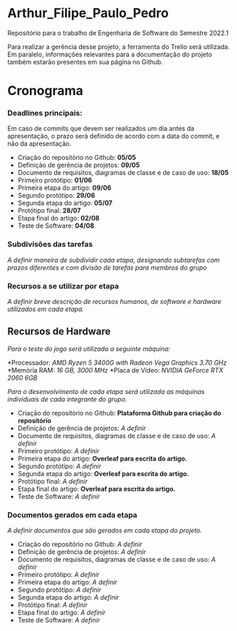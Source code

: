 # Arthur_Filipe_Paulo_Pedro

Repositório para o trabalho de Engenharia de Software do Semestre 2022.1


Para realizar a gerência desse projeto, a ferramenta do Trello será utilizada. Em paralelo, informações relevantes para a documentação do projeto também estarão presentes em sua página no Github.
# Cronograma

### Deadlines principais:
Em caso de commits que devem ser realizados um dia antes da apresentação, o prazo será definido de acordo com a data do commit, e não da apresentação.

* Criação do repositório no Github: **05/05**
* Definição de gerência de projetos: **09/05**
* Documento de requisitos, diagramas de classe e de caso de uso: **18/05**
* Primeiro protótipo: **01/06**
* Primeira etapa do artigo: **09/06**
* Segundo protótipo: **29/06**
* Segunda etapa do artigo: **05/07**
* Protótipo final: **28/07**
* Etapa final do artigo: **02/08**
* Teste de Software: **04/08**

### Subdivisões das tarefas
*A definir maneira de subdividir cada etapa, designando subtarefas com prazos diferentes e com divisão de tarefas para membros do grupo*

### Recursos a se utilizar por etapa
*A definir breve descrição de recursos humanos, de software e hardware utilizados em cada etapa.*
## Recursos de Hardware
*Para o teste do jogo será utilizada a seguinte máquina:*

*Processador: *AMD Ryzen 5 3400G with Radeon Vega Graphics 3.70 GHz*
*Memória RAM: *16 GB, 3000 MHz*
*Placa de Vídeo: *NVIDIA GeForce RTX 2060 6GB*

*Para o desenvolvimento de cada etapa será utilizada as máquinas individuais de cada integrante do grupo.*

* Criação do repositório no Github: **Plataforma Github para criação do repositório**
* Definição de gerência de projetos: *A definir*
* Documento de requisitos, diagramas de classe e de caso de uso: *A definir*
* Primeiro protótipo: *A definir*
* Primeira etapa do artigo: **Overleaf para escrita do artigo.**
* Segundo protótipo: *A definir*
* Segunda etapa do artigo: **Overleaf para escrita do artigo.**
* Protótipo final: *A definir*
* Etapa final do artigo: **Overleaf para escrita do artigo.**
* Teste de Software: *A definir*

### Documentos gerados em cada etapa

*A definir documentos que são gerados em cada etapa do projeto.*
* Criação do repositório no Github: *A definir*
* Definição de gerência de projetos: *A definir*
* Documento de requisitos, diagramas de classe e de caso de uso: *A definir*
* Primeiro protótipo: *A definir*
* Primeira etapa do artigo: *A definir*
* Segundo protótipo: *A definir*
* Segunda etapa do artigo: *A definir*
* Protótipo final: *A definir*
* Etapa final do artigo: *A definir*
* Teste de Software: *A definir*
